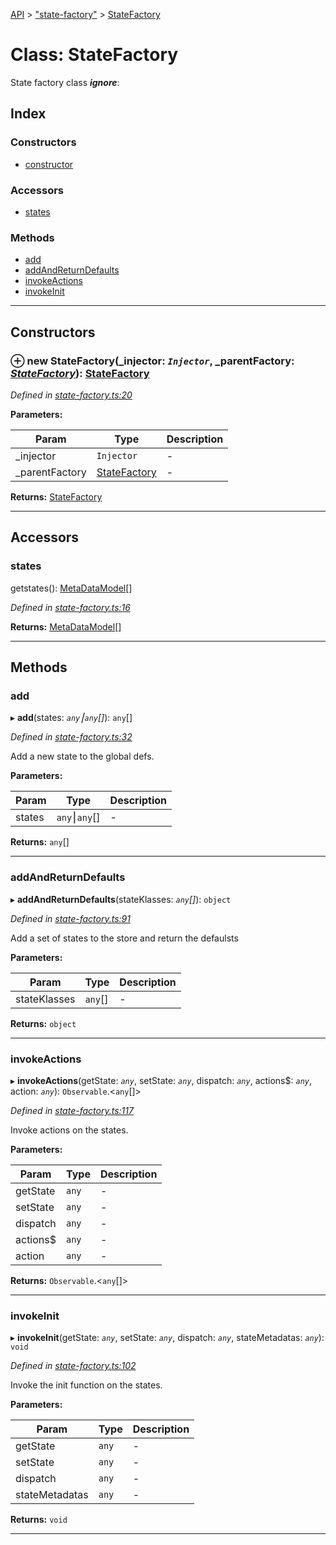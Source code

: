 [API](../README.md) > ["state-factory"](../modules/_state_factory_.md) > [StateFactory](../classes/_state_factory_.statefactory.md)

# Class: StateFactory

State factory class
*__ignore__*: 

## Index

### Constructors

* [constructor](_state_factory_.statefactory.md#constructor)

### Accessors

* [states](_state_factory_.statefactory.md#states)

### Methods

* [add](_state_factory_.statefactory.md#add)
* [addAndReturnDefaults](_state_factory_.statefactory.md#addandreturndefaults)
* [invokeActions](_state_factory_.statefactory.md#invokeactions)
* [invokeInit](_state_factory_.statefactory.md#invokeinit)

---

## Constructors
<a id="constructor"></a>

### ⊕ **new StateFactory**(_injector: *`Injector`*, _parentFactory: *[StateFactory](_state_factory_.statefactory.md)*): [StateFactory](_state_factory_.statefactory.md)

*Defined in [state-factory.ts:20](https://github.com/amcdnl/ngxs/blob/bb9eb5a/packages/store/src/state-factory.ts#L20)*

**Parameters:**

| Param | Type | Description |
| ------ | ------ | ------ |
| _injector | `Injector`   |  - |
| _parentFactory | [StateFactory](_state_factory_.statefactory.md)   |  - |

**Returns:** [StateFactory](_state_factory_.statefactory.md)

---

## Accessors
<a id="states"></a>

###  states

getstates(): [MetaDataModel](../interfaces/_internals_.metadatamodel.md)[]

*Defined in [state-factory.ts:16](https://github.com/amcdnl/ngxs/blob/bb9eb5a/packages/store/src/state-factory.ts#L16)*

**Returns:** [MetaDataModel](../interfaces/_internals_.metadatamodel.md)[]

___

## Methods
<a id="add"></a>

###  add

▸ **add**(states: *`any`⎮`any`[]*): `any`[]

*Defined in [state-factory.ts:32](https://github.com/amcdnl/ngxs/blob/bb9eb5a/packages/store/src/state-factory.ts#L32)*

Add a new state to the global defs.

**Parameters:**

| Param | Type | Description |
| ------ | ------ | ------ |
| states | `any`⎮`any`[]   |  - |

**Returns:** `any`[]

___

<a id="addandreturndefaults"></a>

###  addAndReturnDefaults

▸ **addAndReturnDefaults**(stateKlasses: *`any`[]*): `object`

*Defined in [state-factory.ts:91](https://github.com/amcdnl/ngxs/blob/bb9eb5a/packages/store/src/state-factory.ts#L91)*

Add a set of states to the store and return the defaulsts

**Parameters:**

| Param | Type | Description |
| ------ | ------ | ------ |
| stateKlasses | `any`[]   |  - |

**Returns:** `object`

___

<a id="invokeactions"></a>

###  invokeActions

▸ **invokeActions**(getState: *`any`*, setState: *`any`*, dispatch: *`any`*, actions$: *`any`*, action: *`any`*): `Observable`.<`any`[]>

*Defined in [state-factory.ts:117](https://github.com/amcdnl/ngxs/blob/bb9eb5a/packages/store/src/state-factory.ts#L117)*

Invoke actions on the states.

**Parameters:**

| Param | Type | Description |
| ------ | ------ | ------ |
| getState | `any`   |  - |
| setState | `any`   |  - |
| dispatch | `any`   |  - |
| actions$ | `any`   |  - |
| action | `any`   |  - |

**Returns:** `Observable`.<`any`[]>

___

<a id="invokeinit"></a>

###  invokeInit

▸ **invokeInit**(getState: *`any`*, setState: *`any`*, dispatch: *`any`*, stateMetadatas: *`any`*): `void`

*Defined in [state-factory.ts:102](https://github.com/amcdnl/ngxs/blob/bb9eb5a/packages/store/src/state-factory.ts#L102)*

Invoke the init function on the states.

**Parameters:**

| Param | Type | Description |
| ------ | ------ | ------ |
| getState | `any`   |  - |
| setState | `any`   |  - |
| dispatch | `any`   |  - |
| stateMetadatas | `any`   |  - |

**Returns:** `void`

___

